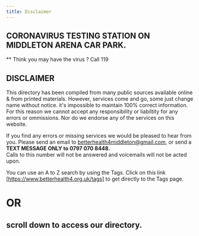 ```yaml
---
title: Disclaimer
---
```


## CORONAVIRUS TESTING STATION ON MIDDLETON ARENA CAR PARK.
** Think you may have the virus ?  Call 119  

## DISCLAIMER

This directory has been compiled from many 
public sources available online & from printed
materials. However, services come and go, some just
change name without notice.  it's impossible to 
maintain 100% correct information.  For this reason we
cannot accept any responsibility or liabiltity for any
errors or ommissions. Nor do we endorse any of the
services on this website.

If you find any errors or missing services we would be
pleased to hear from you. Please send an email to
[betterhealth4middleton@gmail.com](mailto:betterhealth4middleton@gmail.com), or send a 
**TEXT MESSAGE ONLY to 0797 070 8448.**  
Calls to this number will not be answered and 
voicemails will not be acted upon.

You can use an A to Z search by using the Tags. Click on this link  [https://www.betterhealth4.org.uk/tags] to get directly to the Tags page.

# OR 
## scroll down to access our directory.
